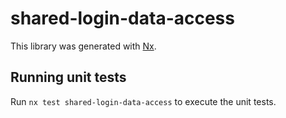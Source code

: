 # shared-login-data-access

This library was generated with [Nx](https://nx.dev).

## Running unit tests

Run `nx test shared-login-data-access` to execute the unit tests.
